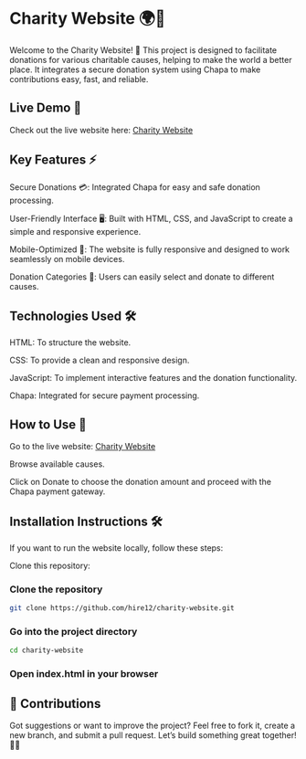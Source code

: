 # Charity Website 🌍💖
Welcome to the Charity Website! 🎉 This project is designed to facilitate donations for various charitable causes, helping to make the world a better place. It integrates a secure donation system using Chapa to make contributions easy, fast, and reliable.

## Live Demo 🚀
Check out the live website here: [Charity Website](https://charity-website-three.vercel.app/)

## Key Features ⚡
Secure Donations 💳: Integrated Chapa for easy and safe donation processing.

User-Friendly Interface 🖥️: Built with HTML, CSS, and JavaScript to create a simple and responsive experience.

Mobile-Optimized 📱: The website is fully responsive and designed to work seamlessly on mobile devices.

Donation Categories 🎯: Users can easily select and donate to different causes.

## Technologies Used 🛠️
HTML: To structure the website.

CSS: To provide a clean and responsive design.

JavaScript: To implement interactive features and the donation functionality.

Chapa: Integrated for secure payment processing.

## How to Use 🔧
Go to the live website: [Charity Website](https://charity-website-three.vercel.app/)

Browse available causes.

Click on Donate to choose the donation amount and proceed with the Chapa payment gateway.

## Installation Instructions 🛠️
If you want to run the website locally, follow these steps:

Clone this repository:

### Clone the repository
```sh
git clone https://github.com/hire12/charity-website.git
```

### Go into the project directory
```sh
cd charity-website
```
### Open index.html in your browser

## 🤝 Contributions
Got suggestions or want to improve the project?
Feel free to fork it, create a new branch, and submit a pull request.
Let’s build something great together! 🚀💪
